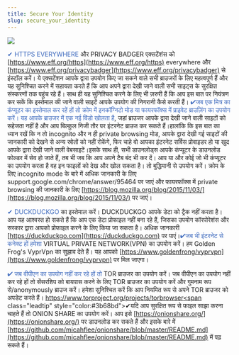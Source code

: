 ```yaml
---
title: Secure Your Identity
slug: secure_your_identity
---
```


![](/images/coverchap_5.jpg)





<span class="leadtip" style="color:#3b68bd">✔ HTTPS EVERYWHERE</span> और PRIVACY BADGER एक्सटेंशंस को  [https://www.eff.org/https](https://www.eff.org/https) everywhere और [https://www.eff.org/privacybadger](https://www.eff.org/privacybadger) से इंस्टॉल करें।  ये एक्सटेंशन आपके द्वारा उपयोग किए जा सकने वाले सभी ब्राउजरों के लिए महत्वपूर्ण हैं और यह सुनिश्चित करने में सहायता करते हैं कि आप अपने द्वारा देखी जाने वाली सभी साइट्स के सुरक्षित संस्करणों तक पहुंच रहे हैं। साथ ही यह सुनिश्चित करने के लिए भी ज़रुरी हैं कि आप इस बात पर नियंत्रण कर सकें कि इस्तेमाल की जाने वाली साइटें आपके उपयोग की निगरानी कैसे करती हैं। <span class="leadtip" style="color:#3b68bd">✔जब एक मित्र का कंप्यूटर का इस्तेमाल कर रहें हों तो क्रोम में इनकॉग्निटो मोड या फायरफॉक्स में प्राइवेट ब्राउज़िंग का उपयोग करें। यह आपके ब्राउजर में एक नई विंडो खोलता है</span>, जहां ब्राउजर आपके द्वारा देखी जाने वाली साइटों को सहेजता नहीं है और आप बिल्कुल निजी तौर पर इंटरनेट ब्राउज कर सकते हैं।हालांकि कि इस बात का ध्यान रखें कि न तो incognito और न ही private browsing मोड, आपके द्वारा देखी गई साइटों की जानकारी को देखने से अन्य स्रोतों को नहीं रोकेंगे, फिर चाहे वो आपका इंटरनेट सर्विस प्रोवाइडर हो या खुद आपके द्वारा देखी जाने वाली वेबसाइटें।इसके साथ ही, सभी डाउनलोड्स आपके कंप्यूटर के डाउनलोड फोल्डर में सेव हो जाते हैं, तब भी जब कि आप अपने टैब बंद भी कर दें। आप या और कोई जो भी कंप्यूटर का उपयोग करता है वह इन फाइलों को देख और खोल सकता है। तो बुद्धिमानी से उपयोग करें। क्रोम के लिए incognito mode के बारे में अधिक जानकारी के लिए support.google.com/chrome/answer/95464 पर जाएं और फायरफॉक्स में private browsing की जानकारी के लिए [https://blog.mozilla.org/blog/2015/11/03/](https://blog.mozilla.org/blog/2015/11/03/) पर जाएं।




<span class="leadtip" style="color:#3b68bd">✔ DUCKDUCKGO</span> का इस्तेमाल करें। DUCKDUCKGO आपके डेटा को ट्रैक नहीं करता है। आप यह आश्वस्त हो सकते हैं कि आप एक डेटा प्रोफाइल नहीं बना रहे हैं, जिसका उपयोग कॉरपोरेशंस और सरकार द्वारा आपको प्रोफाइल करने के लिए किया जा सकता है। अधिक जानकारी [https://duckduckgo.com](https://duckduckgo.com) पर पाएं।<span class="leadtip" style="color:#3b68bd">✔जब भी इंटरनेट से कनेक्ट हों हमेशा</span> VIRTUAL PRIVATE NETWORK(VPN) का उपयोग करें। हम Golden Frog's VyprVpn का सुझाव देते हैं। यह आपको   [https://www.goldenfrong/vyprvpn](https://www.goldenfrong/vyprvpn) पर मिल जाएगा। 

<span class="leadtip" style="color:#3b68bd">✔ जब वीपीएन का उपयोग नहीं कर रहे हों तो</span> TOR ब्राउजर का उपयोग करें। जब वीपीएन का उपयोग नहीं कर रहे हों तो सेंसरशिप को बायपास करने के लिए  TOR ब्राउजर का उपयोग करें और गुमनाम रूप से/anonymously ब्राउज करें। हमेशा सुनिश्चित करें कि आप नियमित रूप से अपने TOR ब्राउजर को अपडेट करते हैं। [https://www.torproject.org/projects/torbrowser<span](https://www.torproject.org/projects/torbrowser<span) class="leadtip" style="color:#3b68bd">✔यदि आप सुरक्षित रूप से फाइल साझा करना चाहते हैं तो</span> ONION SHARE का उपयोग करें। आप इसे [https://onionshare.org/](https://onionshare.org/) पर डाउनलोड कर सकते हैं और इसके बारे में [https://github.com/micahflee/onionshare/blob/master/README.md](https://github.com/micahflee/onionshare/blob/master/README.md)  में पढ़ सकते हैं।